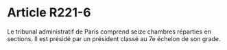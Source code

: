 # Article R221-6

Le tribunal administratif de Paris comprend seize chambres réparties en sections. Il est présidé par un président classé au 7e échelon de son grade.
